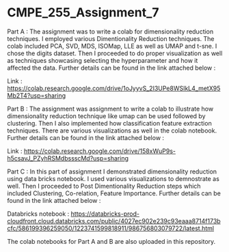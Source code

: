 # CMPE_255_Assignment_7

Part A : The assignment was to write a colab for dimensionality reduction techniques. I employed various Dimentionality Reduction techniques.  The colab included PCA, SVD, MDS, ISOMap, LLE as well as UMAP and t-sne. I chose the digits dataset. Then I proceeded to do proper visualization as well as techniques showcasing selecting the hyperparameter and how it affected the data. Further details can be found in the link attached below : 

Link : https://colab.research.google.com/drive/1oJyyvS_2I3UPe8WSIkL4_metX95Mb2T4?usp=sharing

Part B : The assignment was assignment to write a colab to illustrate how dimensionality reduction technique like umap can be used followed by clustering. Then I also implemented how classification feature extraction techniques. There are various visualizations as well in the colab notebook. Further details can be found in the link attached below : 

Link : https://colab.research.google.com/drive/158xWuP9s-h5csavJ_PZyhRSMdbssscMd?usp=sharing

Part C : In this part of assignment I demonstrated dimensionality reduction using data bricks notebook. I used various visualizations to demnostrate as well. Then I proceeded to Post Dimentionality Reduction steps which included Clustering, Co-relation, Feature Importance.  Further details can be found in the link attached below : 


Databricks notebook : https://databricks-prod-cloudfront.cloud.databricks.com/public/4027ec902e239c93eaaa8714f173bcfc/586199396259050/1223741599818911/986756803079722/latest.html

The colab notebooks for Part A and B are also uploaded in this repository.
